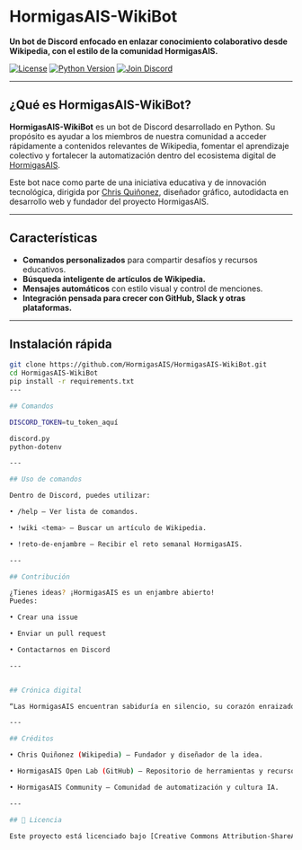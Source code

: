 # HormigasAIS-WikiBot

**Un bot de Discord enfocado en enlazar conocimiento colaborativo desde Wikipedia, con el estilo de la comunidad HormigasAIS.**

[![License](https://img.shields.io/badge/license-MIT-blue.svg)](https://opensource.org/licenses/MIT)
[![Python Version](https://img.shields.io/badge/Python-3.8%2B-blue)](https://www.python.org/)
[![Join Discord](https://img.shields.io/discord/1337650030282145794?label=HormigasAIS&logo=discord)](https://discord.gg/kGawzTDk)

---

## ¿Qué es HormigasAIS-WikiBot?

**HormigasAIS-WikiBot** es un bot de Discord desarrollado en Python. Su propósito es ayudar a los miembros de nuestra comunidad a acceder rápidamente a contenidos relevantes de Wikipedia, fomentar el aprendizaje colectivo y fortalecer la automatización dentro del ecosistema digital de [HormigasAIS](https://en.wikipedia.org/wiki/User:HormigasaiS.A).

Este bot nace como parte de una iniciativa educativa y de innovación tecnológica, dirigida por [Chris Quiñonez](https://en.wikipedia.org/wiki/User:HormigasaiS.A), diseñador gráfico, autodidacta en desarrollo web y fundador del proyecto HormigasAIS.

---

## Características

- **Comandos personalizados** para compartir desafíos y recursos educativos.
- **Búsqueda inteligente de artículos de Wikipedia.**
- **Mensajes automáticos** con estilo visual y control de menciones.
- **Integración pensada para crecer con GitHub, Slack y otras plataformas.**

---

## Instalación rápida

```bash
git clone https://github.com/HormigasAIS/HormigasAIS-WikiBot.git
cd HormigasAIS-WikiBot
pip install -r requirements.txt
---

## Comandos 

DISCORD_TOKEN=tu_token_aquí

discord.py
python-dotenv

---

## Uso de comandos 

Dentro de Discord, puedes utilizar: 

• /help — Ver lista de comandos. 

• !wiki <tema> — Buscar un artículo de Wikipedia. 

• !reto-de-enjambre — Recibir el reto semanal HormigasAIS.

---

## Contribución 

¿Tienes ideas? ¡HormigasAIS es un enjambre abierto!
Puedes: 

• Crear una issue 

• Enviar un pull request 

• Contactarnos en Discord 

---


## Crónica digital 

“Las HormigasAIS encuentran sabiduría en silencio, su corazón enraizado en la tierra y su mente flotando entre las estrellas.” 

---

## Créditos 

• Chris Quiñonez (Wikipedia) — Fundador y diseñador de la idea. 

• HormigasAIS Open Lab (GitHub) — Repositorio de herramientas y recursos. 

• HormigasAIS Community — Comunidad de automatización y cultura IA. 

---

## 📜 Licencia 

Este proyecto está licenciado bajo [Creative Commons Attribution-ShareAlike 4.0](https://github.com/Thrumanshow/semilla-de-cierre-/blob/main/MIT%20License%20).
